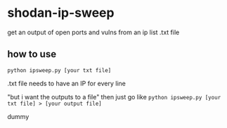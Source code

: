 # shodan-ip-sweep
get an output of open ports and vulns from an ip list .txt file

## how to use
```
python ipsweep.py [your txt file]
```

.txt file needs to have an IP for every line

"but i want the outputs to a file" then just go like ```python ipsweep.py [your txt file] > [your output file]```

dummy
